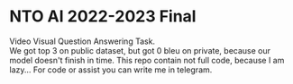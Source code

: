 # NTO AI 2022-2023 Final
Video Visual Question Answering Task. </br>
We got top 3 on public dataset, but got 0 bleu on private, because our model doesn't finish in time. This repo contain not full code, because I am lazy... For code or assist you can write me in telegram.
